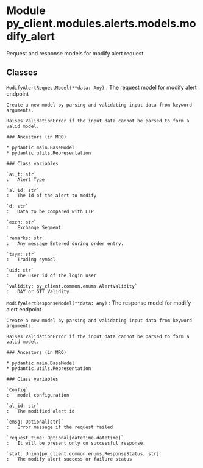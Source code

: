Module py_client.modules.alerts.models.modify_alert
===================================================
Request and response models for modify alert request

Classes
-------

`ModifyAlertRequestModel(**data: Any)`
:   The request model for modify alert endpoint
    
    Create a new model by parsing and validating input data from keyword arguments.
    
    Raises ValidationError if the input data cannot be parsed to form a valid model.

    ### Ancestors (in MRO)

    * pydantic.main.BaseModel
    * pydantic.utils.Representation

    ### Class variables

    `ai_t: str`
    :   Alert Type

    `al_id: str`
    :   The id of the alert to modify

    `d: str`
    :   Data to be compared with LTP

    `exch: str`
    :   Exchange Segment

    `remarks: str`
    :   Any message Entered during order entry.

    `tsym: str`
    :   Trading symbol

    `uid: str`
    :   The user id of the login user

    `validity: py_client.common.enums.AlertValidity`
    :   DAY or GTT Validity

`ModifyAlertResponseModel(**data: Any)`
:   The response model for modify alert endpoint
    
    Create a new model by parsing and validating input data from keyword arguments.
    
    Raises ValidationError if the input data cannot be parsed to form a valid model.

    ### Ancestors (in MRO)

    * pydantic.main.BaseModel
    * pydantic.utils.Representation

    ### Class variables

    `Config`
    :   model configuration

    `al_id: str`
    :   The modified alert id

    `emsg: Optional[str]`
    :   Error message if the request failed

    `request_time: Optional[datetime.datetime]`
    :   It will be present only on successful response.

    `stat: Union[py_client.common.enums.ResponseStatus, str]`
    :   The modify alert success or failure status